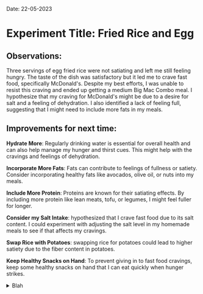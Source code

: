 Date: 22-05-2023
# Experiment Title: Fried Rice and Egg

## Observations:

Three servings of egg fried rice were not satiating and left me still feeling hungry.
The taste of the dish was satisfactory but it led me to crave fast food, specifically McDonald's.
Despite my best efforts, I was unable to resist this craving and ended up getting a medium Big Mac Combo meal.
I hypothesize that my craving for McDonald's might be due to a desire for salt and a feeling of dehydration.
I also identified a lack of feeling full, suggesting that I might need to include more fats in my meals.

## Improvements for next time:

**Hydrate More**: Regularly drinking water is essential for overall health and can also help manage my hunger and thirst cues. This might help with the cravings and feelings of dehydration.

**Incorporate More Fats**: Fats can contribute to feelings of fullness or satiety. Consider incorporating healthy fats like avocados, olive oil, or nuts into my meals.

**Include More Protein**: Proteins are known for their satiating effects. By including more protein like lean meats, tofu, or legumes, I might feel fuller for longer.

**Consider my Salt Intake**: hypothesized that I crave fast food due to its salt content. I could experiment with adjusting the salt level in my homemade meals to see if that affects my cravings.

**Swap Rice with Potatoes**: swapping rice for potatoes could lead to higher satiety due to the fiber content in potatoes.

**Keep Healthy Snacks on Hand**: To prevent giving in to fast food cravings, keep some healthy snacks on hand that I can eat quickly when hunger strikes.

<details>
  <summary>Blah</summary>
    What happened?
    * Had 3 servings of egg fried rice but was still hungry
    * Easy to cook
    * tasted better
    * left me extremely hungry and craved fast food
    * Tried fighting craving when I was doing lundry but I caved while waiting for the drying
    * Caved and went to McDonalds ( Mediam Big Mac Combo and Water )

    Thoughts:
    * I think I crave McDonalds for the salt, because I am dehydration
    * Didn't feel full at all, so need to include more fats

    Improvment for next test?
    * Drink more water
    * Included salted mince with rice
    * swap rice for potatos
        * since they have higher staturation 
        * Salt
    </details>
